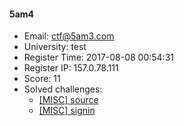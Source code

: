 #### 5am4  

* Email: ctf@5am3.com  
* University: test  
* Register Time: 2017-08-08 00:54:31  
* Register IP: 157.0.78.111  
* Score: 11  
* Solved challenges: 
  * [[MISC] source](https://github.com/SniperOJ/Challenges/blob/master/MISC/source.json)  
  * [[MISC] signin](https://github.com/SniperOJ/Challenges/blob/master/MISC/signin.json)  
